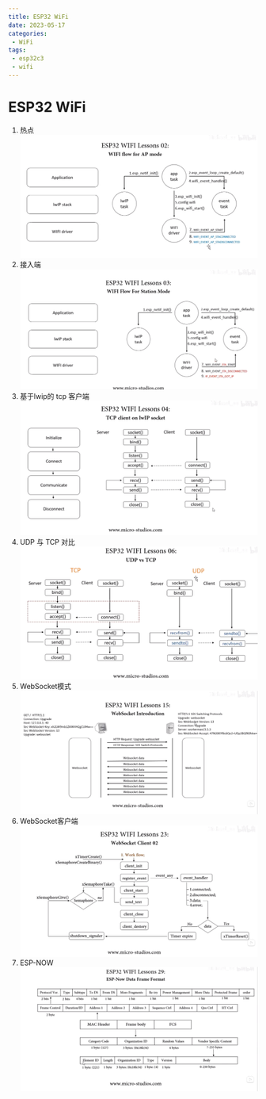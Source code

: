 ```yaml
---
title: ESP32 WiFi 
date: 2023-05-17
categories:
 - WiFi
tags:
 - esp32c3
 - wifi
---
```


# ESP32 WiFi

1. 热点 ![1](./img/2023-05-16_09-02.png)
2. 接入端 ![1](./img/2023-05-16_10-03.png)
3. 基于lwip的 tcp 客户端 ![1](./img/2023-05-16_10-18.png)
4. UDP 与 TCP 对比  ![1](./img/2023-05-16_11-14.png)
5. WebSocket模式 ![1](./img/2023-05-17_09-32.png)
6. WebSocket客户端 ![1](./img/2023-05-17_10-58.png)
7. ESP-NOW ![1](./img/2023-05-17_16-48.png)
